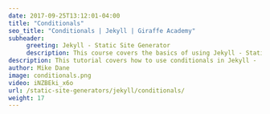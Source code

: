 ```yaml
---
date: 2017-09-25T13:12:01-04:00
title: "Conditionals"
seo_title: "Conditionals | Jekyll | Giraffe Academy"
subheader:
     greeting: Jekyll - Static Site Generator
     description: This course covers the basics of using Jekyll - Static Site Generator. Work your way through the videos and we'll teach you everything you need to know to create a professional and scalable website or blog!
description: This tutorial covers how to use conditionals in Jekyll -  Static Site Generator.
author: Mike Dane
image: conditionals.png
video: iNZBEki_x6o
url: /static-site-generators/jekyll/conditionals/
weight: 17
---
```

